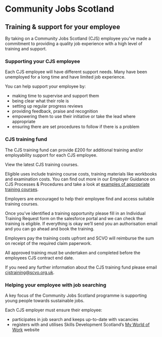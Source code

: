 # Community Jobs Scotland

## Training & support for your employee

By taking on a Community Jobs Scotland (CJS) employee you’ve made a commitment to providing a quality job experience with a high level of training and support.

### Supporting your CJS employee

Each CJS employee will have different support needs. Many have been unemployed for a long time and have limited job experience.

You can help support your employee by:

* making time to supervise and support them
* being clear what their role is
* setting up regular progress reviews
* providing feedback, praise and recognition
* empowering them to use their initiative or take the lead where appropriate
* ensuring there are set procedures to follow if there is a problem

### CJS training fund

The CJS training fund can provide £200 for additional training and/or employability support for each CJS employee.

View the latest CJS training courses.

Eligible uses include training course costs, training materials like workbooks and examination costs. You can find out more in our Employer Guidance on CJS Processes & Procedures and take a look at [examples of appropriate training courses](cjs-training-examples.md).

Employers are encouraged to help their employee find and access suitable training courses.

Once you’ve identified a training opportunity please fill in an Individual Training Request form on the salesforce portal and we can check the training is eligible. If everything is okay we’ll send you an authorisation email and you can go ahead and book the training.

Employers pay the training costs upfront and SCVO will reimburse the sum on receipt of the required claim paperwork.

All approved training must be undertaken and completed before the employees CJS contract end date.

If you need any further information about the CJS training fund please email [cjstraining@scvo.org.uk](mailto:cjstraining@scvo.org.uk).

### Helping your employee with job searching

A key focus of the Community Jobs Scotland programme is supporting young people towards sustainable jobs.

Each CJS employer must ensure their employee:

* participates in job search and keeps up-to-date with vacancies
* registers with and utilises Skills Development Scotland’s [My World of Work](http://www.myworldofwork.co.uk/) website

